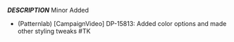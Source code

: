 ___DESCRIPTION___
Minor
Added
- (Patternlab) [CampaignVideo] DP-15813: Added color options and made other styling tweaks #TK